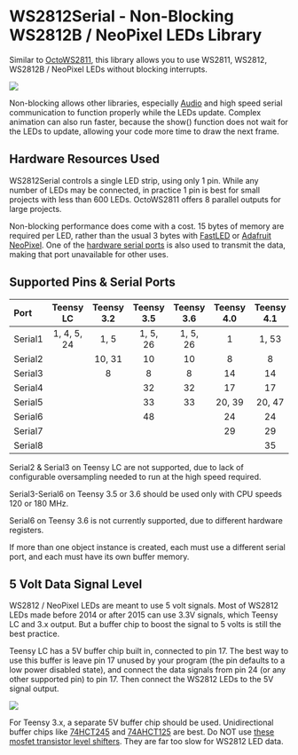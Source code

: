 # WS2812Serial - Non-Blocking WS2812B / NeoPixel LEDs Library

Similar to [OctoWS2811](https://www.pjrc.com/teensy/td_libs_OctoWS2811.html), this library
allows you to use WS2811, WS2812, WS2812B / NeoPixel LEDs without blocking interrupts.

![](extras/ws2812serial.jpg)

Non-blocking allows other libraries, especially
[Audio](https://www.pjrc.com/teensy/td_libs_Audio.html) and high speed serial communication
to function properly while the LEDs update.  Complex animation can also run faster,
because the show() function does not wait for the LEDs to update, allowing your code
more time to draw the next frame.

## Hardware Resources Used

WS2812Serial controls a single LED strip, using only 1 pin.  While any number of
LEDs may be connected, in practice 1 pin is best for small projects with less
than 600 LEDs.  OctoWS2811 offers 8 parallel outputs for large projects.

Non-blocking performance does come with a cost.  15 bytes of memory are required
per LED, rather than the usual 3 bytes with [FastLED](http://fastled.io/) or
[Adafruit NeoPixel](https://github.com/adafruit/Adafruit_NeoPixel).  One of
the [hardware serial ports](https://www.pjrc.com/teensy/td_uart.html) is also
used to transmit the data, making that port unavailable for other uses.

## Supported Pins & Serial Ports

| Port    | Teensy LC   | Teensy 3.2 | Teensy 3.5 | Teensy 3.6 | Teensy 4.0 | Teensy 4.1 |
| :------ | :---------: | :--------: | :--------: | :--------: | :--------: | :--------: |
| Serial1 | 1, 4, 5, 24 | 1, 5       | 1, 5, 26   | 1, 5, 26   | 1          | 1, 53      |
| Serial2 |             | 10, 31     | 10         | 10         | 8          | 8          |
| Serial3 |             | 8          | 8          | 8          | 14         | 14         |
| Serial4 |             |            | 32         | 32         | 17         | 17         |
| Serial5 |             |            | 33         | 33         | 20, 39     | 20, 47     |
| Serial6 |             |            | 48         |            | 24         | 24         |
| Serial7 |             |            |            |            | 29         | 29         |
| Serial8 |             |            |            |            |            | 35         |

Serial2 & Serial3 on Teensy LC are not supported, due to lack of configurable
oversampling needed to run at the high speed required.

Serial3-Serial6 on Teensy 3.5 or 3.6 should be used only with CPU speeds 120 or 180 MHz.

Serial6 on Teensy 3.6 is not currently supported, due to different hardware
registers.

If more than one object instance is created, each must use a different
serial port, and each must have its own buffer memory.

## 5 Volt Data Signal Level

WS2812 / NeoPixel LEDs are meant to use 5 volt signals.  Most of WS2812 LEDs
made before 2014 or after 2015 can use 3.3V signals, which Teensy LC and 3.x
output.  But a buffer chip to boost the signal to 5 volts is still the best
practice.

Teensy LC has a 5V buffer chip built in, connected to pin 17.  The best way
to use this buffer is leave pin 17 unused by your program (the pin defaults
to a low power disabled state), and connect the data signals from
pin 24 (or any other supported pin) to pin 17.  Then connect the WS2812 LEDs
to the 5V signal output.

![](extras/teensylc_5v.jpg)

For Teensy 3.x, a separate 5V buffer chip should be used.  Unidirectional
buffer chips like
[74HCT245](https://www.fairchildsemi.com/datasheets/74/74VHCT245A.pdf) and
[74AHCT125](https://www.adafruit.com/product/1787) are best.  Do NOT use
[these mosfet transistor level shifters](https://www.sparkfun.com/products/12009).
They are far too slow for WS2812 LED data.
